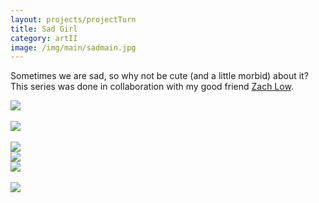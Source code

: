 ```yaml
---
layout: projects/projectTurn
title: Sad Girl
category: artII
image: /img/main/sadmain.jpg
---
```

<p>Sometimes we are sad, so why not be cute (and a little morbid) about it? This series was done in collaboration with my good friend <a href="https://vimeo.com/178945364">Zach Low</a>.</p>
<img src="../../img/manatee.png">
<br>
<br>
<img src="../../img/sadpins.jpg">
<br>
<br>
<img src="../../img/sad3.jpg">

<div class="row">
<div class="col-md-6"><img src="../../img/grandma.png"></div>
<div class="col-md-6"><img src="../../img/grave.png"></div>
</div>

<br>
<img src="../../img/sadtree.jpg">
